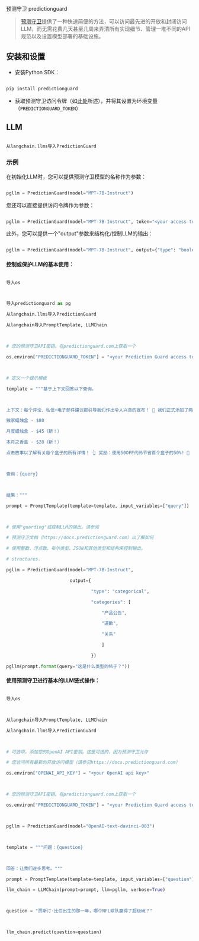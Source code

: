 预测守卫 predictionguard


>[预测守卫](https://docs.predictionguard.com/)提供了一种快速简便的方法，可以访问最先进的开放和封闭访问LLM，而无需花费几天甚至几周来弄清所有实现细节、管理一堆不同的API规范以及设置模型部署的基础设施。





## 安装和设置

- 安装Python SDK：

```bash

pip install predictionguard

```



- 获取预测守卫访问令牌（如[此处](https://docs.predictionguard.com/)所述），并将其设置为环境变量（`PREDICTIONGUARD_TOKEN`）



## LLM 



```python

从langchain.llms导入PredictionGuard

```



### 示例

在初始化LLM时，您可以提供预测守卫模型的名称作为参数：

```python

pgllm = PredictionGuard(model="MPT-7B-Instruct")

```



您还可以直接提供访问令牌作为参数：

```python

pgllm = PredictionGuard(model="MPT-7B-Instruct", token="<your access token>")

```



此外，您可以提供一个"output"参数来结构化/控制LLM的输出：

```python

pgllm = PredictionGuard(model="MPT-7B-Instruct", output={"type": "boolean"})

```



#### 控制或保护LLM的基本使用：

```python

导入os



导入predictionguard as pg

从langchain.llms导入PredictionGuard

从langchain导入PromptTemplate, LLMChain



# 您的预测守卫API密钥。在predictionguard.com上获取一个

os.environ["PREDICTIONGUARD_TOKEN"] = "<your Prediction Guard access token>"



# 定义一个提示模板

template = """基于上下文回答以下查询。



上下文：每个评论、私信+电子邮件建议都引导我们作出令人兴奋的宣布！ 🎉 我们正式添加了两个新的蜡烛订阅盒选项！ 📦

独家蜡烛盒 - $80 

月度蜡烛盒 - $45（新！）

本月之香盒 - $28（新！）

点击故事以了解有关每个盒子的所有详情！ 👆 奖励：使用50OFF代码节省首个盒子的50%! 🎉



查询：{query}



结果："""

prompt = PromptTemplate(template=template, input_variables=["query"])



# 使用"guarding"或控制LLM的输出。请参阅

# 预测守卫文档（https://docs.predictionguard.com）以了解如何

# 使用整数、浮点数、布尔类型、JSON和其他类型和结构来控制输出。

# structures.

pgllm = PredictionGuard(model="MPT-7B-Instruct", 

                        output={

                                "type": "categorical",

                                "categories": [

                                    "产品公告", 

                                    "道歉", 

                                    "关系"

                                    ]

                                })

pgllm(prompt.format(query="这是什么类型的帖子？"))

```



#### 使用预测守卫进行基本的LLM链式操作：

```python

导入os



从langchain导入PromptTemplate, LLMChain

从langchain.llms导入PredictionGuard



# 可选项，添加您的OpenAI API密钥。这是可选的，因为预测守卫允许

# 您访问所有最新的开放访问模型（请参见https://docs.predictionguard.com）

os.environ["OPENAI_API_KEY"] = "<your OpenAI api key>"



# 您的预测守卫API密钥。在predictionguard.com上获取一个

os.environ["PREDICTIONGUARD_TOKEN"] = "<your Prediction Guard access token>"



pgllm = PredictionGuard(model="OpenAI-text-davinci-003")



template = """问题：{question}



回答：让我们逐步思考。"""

prompt = PromptTemplate(template=template, input_variables=["question"])

llm_chain = LLMChain(prompt=prompt, llm=pgllm, verbose=True)



question = "贾斯汀·比伯出生的那一年，哪个NFL球队赢得了超级碗？"



llm_chain.predict(question=question)

```
